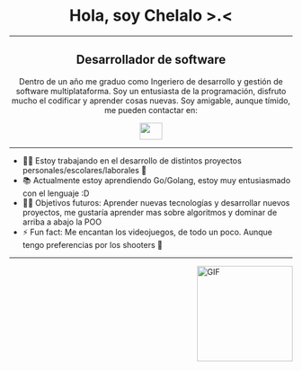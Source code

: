 <h1 align="center">Hola, soy Chelalo >.<</h1>
<hr />
<h2 align="center">Desarrollador de software</h3>
<p align="center">
  Dentro de un año me graduo como Ingeriero de desarrollo y gestión de software multiplataforma.
  Soy un entusiasta de la programación, disfruto mucho el codificar y aprender cosas nuevas.
  Soy amigable, aunque tímido, me pueden contactar en:
</p>
<p align="center">
  <a href = "mailto: eduardosaavedra687@gmail.com"><img align="center" src="https://simpleicons.org/icons/gmail.svg" height="30" width="40" /></a>
</p>
<hr />

- 👨‍💻 Estoy trabajando en el desarrollo de distintos proyectos personales/escolares/laborales 🥸
- 📚 Actualmente estoy aprendiendo Go/Golang, estoy muy entusiasmado con el lenguaje :D
- 💪🏼 Objetivos futuros: Aprender nuevas tecnologías y desarrollar nuevos proyectos, me gustaría aprender mas sobre algoritmos y dominar de arriba a abajo la POO
- ⚡ Fun fact: Me encantan los videojuegos, de todo un poco. Aunque tengo preferencias por los shooters 🫡

---

<img align="right" alt="GIF" height="170px" src="https://media.tenor.com/uIUxxg8ZbnkAAAAi/dancing-rainbow.gif" />

<!--
**zchelalo/zchelalo** is a ✨ _special_ ✨ repository because its `README.md` (this file) appears on your GitHub profile.

Here are some ideas to get you started:

- 🔭 I’m currently working on ...
- 🌱 I’m currently learning ...
- 👯 I’m looking to collaborate on ...
- 🤔 I’m looking for help with ...
- 💬 Ask me about ...
- 📫 How to reach me: ...
- 😄 Pronouns: ...
- ⚡ Fun fact: ...
-->
